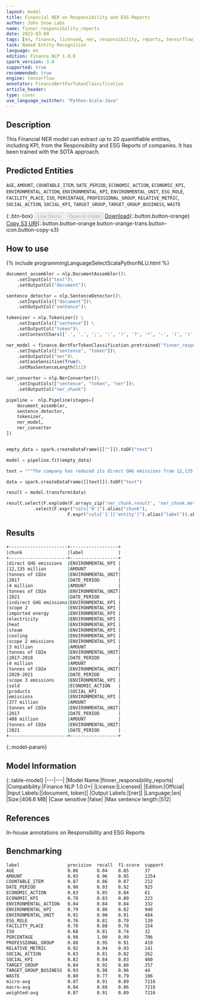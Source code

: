 ```yaml
---
layout: model
title: Financial NER on Responsibility and ESG Reports
author: John Snow Labs
name: finner_responsibility_reports
date: 2023-03-09
tags: [en, finance, licensed, ner, responsibility, reports, tensorflow]
task: Named Entity Recognition
language: en
edition: Finance NLP 1.0.0
spark_version: 3.0
supported: true
recommended: true
engine: tensorflow
annotator: FinanceBertForTokenClassification
article_header:
type: cover
use_language_switcher: "Python-Scala-Java"
---
```


## Description

This Financial NER model can extract up to 20 quantifiable entities, including KPI, from the Responsibility and ESG Reports of companies. It has been trained with the SOTA approach.

## Predicted Entities

`AGE`, `AMOUNT`, `COUNTABLE_ITEM`, `DATE_PERIOD`, `ECONOMIC_ACTION`, `ECONOMIC_KPI`, `ENVIRONMENTAL_ACTION`, `ENVIRONMENTAL_KPI`, `ENVIRONMENTAL_UNIT`, `ESG_ROLE`, `FACILITY_PLACE`, `ISO`, `PERCENTAGE`, `PROFESSIONAL_GROUP`, `RELATIVE_METRIC`, `SOCIAL_ACTION`, `SOCIAL_KPI`, `TARGET_GROUP`, `TARGET_GROUP_BUSINESS`, `WASTE`

{:.btn-box}
<button class="button button-orange" disabled>Live Demo</button>
<button class="button button-orange" disabled>Open in Colab</button>
[Download](https://s3.amazonaws.com/auxdata.johnsnowlabs.com/finance/models/finner_responsibility_reports_en_1.0.0_3.0_1678368253780.zip){:.button.button-orange}
[Copy S3 URI](s3://auxdata.johnsnowlabs.com/finance/models/finner_responsibility_reports_en_1.0.0_3.0_1678368253780.zip){:.button.button-orange.button-orange-trans.button-icon.button-copy-s3}

## How to use



<div class="tabs-box" markdown="1">
{% include programmingLanguageSelectScalaPythonNLU.html %}

```python
document_assembler = nlp.DocumentAssembler()\
    .setInputCol("text")\
    .setOutputCol("document")\

sentence_detector = nlp.SentenceDetector()\
    .setInputCols(["document"])\
    .setOutputCol("sentence")\

tokenizer = nlp.Tokenizer() \
    .setInputCols(["sentence"]) \
    .setOutputCol("token")\
    .setContextChars(['.', ',', ';', ':', '!', '?', '*', '-', '(', ')', '"', "'", '%', '&'])

ner_model = finance.BertForTokenClassification.pretrained("finner_responsibility_reports", "en", "finance/models")\
    .setInputCols(["sentence", "token"])\
    .setOutputCol("ner")\
    .setCaseSensitive(True)\
    .setMaxSentenceLength(512)

ner_converter = nlp.NerConverter()\
    .setInputCols(["sentence", "token", "ner"])\
    .setOutputCol("ner_chunk")

pipeline =  nlp.Pipeline(stages=[
    document_assembler,
    sentence_detector,
    tokenizer,
    ner_model,
    ner_converter
])


empty_data = spark.createDataFrame([[""]]).toDF("text")

model = pipeline.fit(empty_data)

text = """The company has reduced its direct GHG emissions from 12,135 million tonnes of CO2e in 2017 to 4 million tonnes of CO2e in 2021. The indirect GHG emissions (scope 2) are mainly from imported energy, including electricity, heat, steam, and cooling, and the company has reduced its scope 2 emissions from 3 million tonnes of CO2e in 2017-2018 to 4 million tonnes of CO2e in 2020-2021. The scope 3 emissions are mainly from the use of sold products, and the emissions have increased from 377 million tonnes of CO2e in 2017 to 408 million tonnes of CO2e in 2021."""

data = spark.createDataFrame([[text]]).toDF("text")

result = model.transform(data)

result.select(F.explode(F.arrays_zip('ner_chunk.result', 'ner_chunk.metadata')).alias("cols")) \
          .select(F.expr("cols['0']").alias("chunk"),
                       F.expr("cols['1']['entity']").alias("label")).show(50, truncate = False)
```

</div>

## Results

```bash
+----------------------+------------------+
|chunk                 |label             |
+----------------------+------------------+
|direct GHG emissions  |ENVIRONMENTAL_KPI |
|12,135 million        |AMOUNT            |
|tonnes of CO2e        |ENVIRONMENTAL_UNIT|
|2017                  |DATE_PERIOD       |
|4 million             |AMOUNT            |
|tonnes of CO2e        |ENVIRONMENTAL_UNIT|
|2021                  |DATE_PERIOD       |
|indirect GHG emissions|ENVIRONMENTAL_KPI |
|scope 2               |ENVIRONMENTAL_KPI |
|imported energy       |ENVIRONMENTAL_KPI |
|electricity           |ENVIRONMENTAL_KPI |
|heat                  |ENVIRONMENTAL_KPI |
|steam                 |ENVIRONMENTAL_KPI |
|cooling               |ENVIRONMENTAL_KPI |
|scope 2 emissions     |ENVIRONMENTAL_KPI |
|3 million             |AMOUNT            |
|tonnes of CO2e        |ENVIRONMENTAL_UNIT|
|2017-2018             |DATE_PERIOD       |
|4 million             |AMOUNT            |
|tonnes of CO2e        |ENVIRONMENTAL_UNIT|
|2020-2021             |DATE_PERIOD       |
|scope 3 emissions     |ENVIRONMENTAL_KPI |
|sold                  |ECONOMIC_ACTION   |
|products              |SOCIAL_KPI        |
|emissions             |ENVIRONMENTAL_KPI |
|377 million           |AMOUNT            |
|tonnes of CO2e        |ENVIRONMENTAL_UNIT|
|2017                  |DATE_PERIOD       |
|408 million           |AMOUNT            |
|tonnes of CO2e        |ENVIRONMENTAL_UNIT|
|2021                  |DATE_PERIOD       |
+----------------------+------------------+
```

{:.model-param}
## Model Information

{:.table-model}
|---|---|
|Model Name:|finner_responsibility_reports|
|Compatibility:|Finance NLP 1.0.0+|
|License:|Licensed|
|Edition:|Official|
|Input Labels:|[document, token]|
|Output Labels:|[ner]|
|Language:|en|
|Size:|406.6 MB|
|Case sensitive:|false|
|Max sentence length:|512|

## References

In-house annotations on Responsibility and ESG Reports

## Benchmarking

```bash
label                  precision  recall  f1-score  support 
AGE                    0.86       0.84    0.85      37      
AMOUNT                 0.93       0.96    0.95      1254    
COUNTABLE_ITEM         0.87       0.86    0.87      212     
DATE_PERIOD            0.90       0.93    0.92      925     
ECONOMIC_ACTION        0.83       0.85    0.84      61      
ECONOMIC_KPI           0.78       0.83    0.80      223     
ENVIRONMENTAL_ACTION   0.84       0.84    0.84      332     
ENVIRONMENTAL_KPI      0.79       0.86    0.82      948     
ENVIRONMENTAL_UNIT     0.91       0.90    0.91      484     
ESG_ROLE               0.76       0.81    0.79      139     
FACILITY_PLACE         0.70       0.88    0.78      154     
ISO                    0.68       0.81    0.74      32      
PERCENTAGE             0.98       1.00    0.99      706     
PROFESSIONAL_GROUP     0.88       0.95    0.91      419     
RELATIVE_METRIC        0.92       0.94    0.93      141     
SOCIAL_ACTION          0.83       0.81    0.82      262     
SOCIAL_KPI             0.82       0.84    0.83      480     
TARGET_GROUP           0.84       0.92    0.88      257     
TARGET_GROUP_BUSINESS  0.93       0.98    0.96      44      
WASTE                  0.80       0.77    0.79      106     
micro-avg              0.87       0.91    0.89      7216    
macro-avg              0.84       0.88    0.86      7216    
weighted-avg           0.87       0.91    0.89      7216
```

